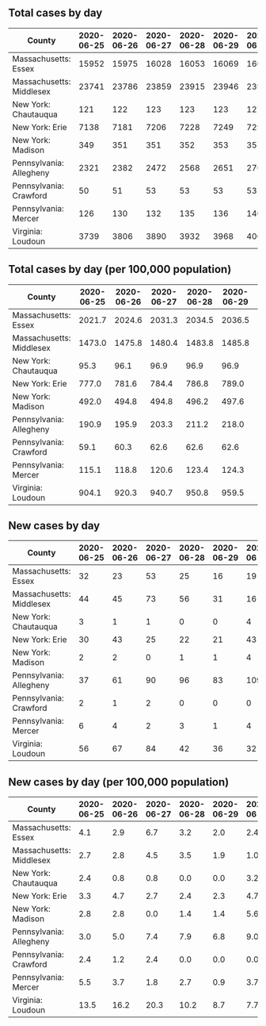 ## Total cases by day

| County | 2020-06-25 | 2020-06-26 | 2020-06-27 | 2020-06-28 | 2020-06-29 | 2020-06-30 | 2020-07-01 |
| --- | --- | --- | --- | --- | --- | --- | --- |
| Massachusetts: Essex | 15952 | 15975 | 16028 | 16053 | 16069 | 16088 |  |
| Massachusetts: Middlesex | 23741 | 23786 | 23859 | 23915 | 23946 | 23962 |  |
| New York: Chautauqua | 121 | 122 | 123 | 123 | 123 | 127 |  |
| New York: Erie | 7138 | 7181 | 7206 | 7228 | 7249 | 7292 |  |
| New York: Madison | 349 | 351 | 351 | 352 | 353 | 357 |  |
| Pennsylvania: Allegheny | 2321 | 2382 | 2472 | 2568 | 2651 | 2760 |  |
| Pennsylvania: Crawford | 50 | 51 | 53 | 53 | 53 | 53 |  |
| Pennsylvania: Mercer | 126 | 130 | 132 | 135 | 136 | 140 |  |
| Virginia: Loudoun | 3739 | 3806 | 3890 | 3932 | 3968 | 4000 |  |
## Total cases by day (per 100,000 population)

| County | 2020-06-25 | 2020-06-26 | 2020-06-27 | 2020-06-28 | 2020-06-29 | 2020-06-30 | 2020-07-01 |
| --- | --- | --- | --- | --- | --- | --- | --- |
| Massachusetts: Essex | 2021.7 | 2024.6 | 2031.3 | 2034.5 | 2036.5 | 2038.9 |  |
| Massachusetts: Middlesex | 1473.0 | 1475.8 | 1480.4 | 1483.8 | 1485.8 | 1486.8 |  |
| New York: Chautauqua | 95.3 | 96.1 | 96.9 | 96.9 | 96.9 | 100.1 |  |
| New York: Erie | 777.0 | 781.6 | 784.4 | 786.8 | 789.0 | 793.7 |  |
| New York: Madison | 492.0 | 494.8 | 494.8 | 496.2 | 497.6 | 503.2 |  |
| Pennsylvania: Allegheny | 190.9 | 195.9 | 203.3 | 211.2 | 218.0 | 227.0 |  |
| Pennsylvania: Crawford | 59.1 | 60.3 | 62.6 | 62.6 | 62.6 | 62.6 |  |
| Pennsylvania: Mercer | 115.1 | 118.8 | 120.6 | 123.4 | 124.3 | 127.9 |  |
| Virginia: Loudoun | 904.1 | 920.3 | 940.7 | 950.8 | 959.5 | 967.3 |  |

## New cases by day

| County | 2020-06-25 | 2020-06-26 | 2020-06-27 | 2020-06-28 | 2020-06-29 | 2020-06-30 | 2020-07-01 |
| --- | --- | --- | --- | --- | --- | --- | --- |
| Massachusetts: Essex | 32 | 23 | 53 | 25 | 16 | 19 |  |
| Massachusetts: Middlesex | 44 | 45 | 73 | 56 | 31 | 16 |  |
| New York: Chautauqua | 3 | 1 | 1 | 0 | 0 | 4 |  |
| New York: Erie | 30 | 43 | 25 | 22 | 21 | 43 |  |
| New York: Madison | 2 | 2 | 0 | 1 | 1 | 4 |  |
| Pennsylvania: Allegheny | 37 | 61 | 90 | 96 | 83 | 109 |  |
| Pennsylvania: Crawford | 2 | 1 | 2 | 0 | 0 | 0 |  |
| Pennsylvania: Mercer | 6 | 4 | 2 | 3 | 1 | 4 |  |
| Virginia: Loudoun | 56 | 67 | 84 | 42 | 36 | 32 |  |

## New cases by day (per 100,000 population)

| County | 2020-06-25 | 2020-06-26 | 2020-06-27 | 2020-06-28 | 2020-06-29 | 2020-06-30 | 2020-07-01 |
| --- | --- | --- | --- | --- | --- | --- | --- |
| Massachusetts: Essex | 4.1 | 2.9 | 6.7 | 3.2 | 2.0 | 2.4 |  |
| Massachusetts: Middlesex | 2.7 | 2.8 | 4.5 | 3.5 | 1.9 | 1.0 |  |
| New York: Chautauqua | 2.4 | 0.8 | 0.8 | 0.0 | 0.0 | 3.2 |  |
| New York: Erie | 3.3 | 4.7 | 2.7 | 2.4 | 2.3 | 4.7 |  |
| New York: Madison | 2.8 | 2.8 | 0.0 | 1.4 | 1.4 | 5.6 |  |
| Pennsylvania: Allegheny | 3.0 | 5.0 | 7.4 | 7.9 | 6.8 | 9.0 |  |
| Pennsylvania: Crawford | 2.4 | 1.2 | 2.4 | 0.0 | 0.0 | 0.0 |  |
| Pennsylvania: Mercer | 5.5 | 3.7 | 1.8 | 2.7 | 0.9 | 3.7 |  |
| Virginia: Loudoun | 13.5 | 16.2 | 20.3 | 10.2 | 8.7 | 7.7 |  |
